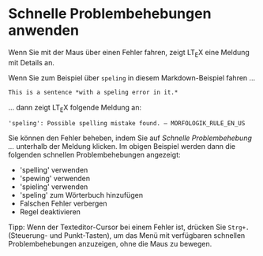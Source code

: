 <!-- ltex: language=de-DE -->

# Schnelle Problembehebungen anwenden

Wenn Sie mit der Maus über einen Fehler fahren, zeigt LT<sub>E</sub>X eine Meldung mit Details an.

Wenn Sie zum Beispiel über `speling` in diesem Markdown-Beispiel fahren &hellip;

```markdown
This is a sentence *with a speling error in it.*
```

&hellip; dann zeigt LT<sub>E</sub>X folgende Meldung an:

```plaintext
'speling': Possible spelling mistake found. – MORFOLOGIK_RULE_EN_US
```

Sie können den Fehler beheben, indem Sie auf *Schnelle Problembehebung ...* unterhalb der Meldung klicken. Im obigen Beispiel werden dann die folgenden schnellen Problembehebungen angezeigt:

- 'spelling' verwenden
- 'spewing' verwenden
- 'spieling' verwenden
- 'speling' zum Wörterbuch hinzufügen
- Falschen Fehler verbergen
- Regel deaktivieren

Tipp: Wenn der Texteditor-Cursor bei einem Fehler ist, drücken Sie `Strg+.` (Steuerung- und Punkt-Tasten), um das Menü mit verfügbaren schnellen Problembehebungen anzuzeigen, ohne die Maus zu bewegen.
